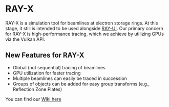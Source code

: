 # RAY-X
RAY-X is a simulation tool for beamlines at electron storage rings. At this stage, it still is intended to be used alongside [RAY-UI](https://www.helmholtz-berlin.de/forschung/oe/wi/optik-strahlrohre/arbeitsgebiete/ray_en.html). Our primary concern for RAY-X is high-performance tracing, which we achieve by utilizing GPUs via the Vulkan API. 

## New Features for RAY-X
- Global (not sequential) tracing of beamlines
- GPU utilization for faster tracing
- Multiple beamlines can easily be traced in succession
- Groups of objects can be added for easy group transforms (e.g., Reflection Zone Plates)

You can find our [Wiki here](https://hz-b.github.io/RAY-X/)
